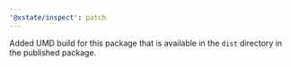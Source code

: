 ```yaml
---
'@xstate/inspect': patch
---
```


Added UMD build for this package that is available in the `dist` directory in the published package.
